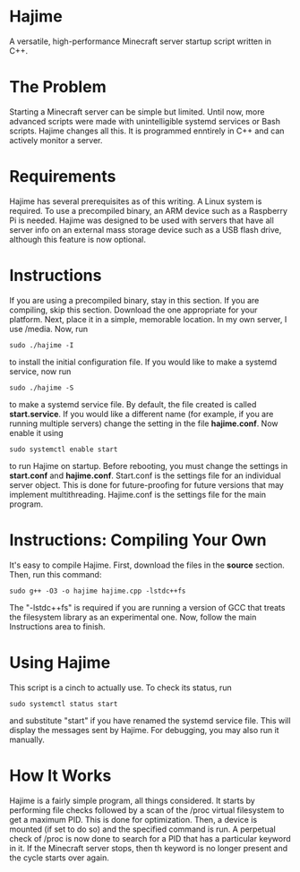 # Hajime
A versatile, high-performance Minecraft server startup script written in C++.

# The Problem
Starting a Minecraft server can be simple but limited. Until now, more advanced scripts were made with unintelligible systemd services or Bash scripts. Hajime changes all this. It is programmed enntirely in C++ and can actively monitor a server.

# Requirements
Hajime has several prerequisites as of this writing. A Linux system is required. To use a precompiled binary, an ARM device such as a Raspberry Pi is needed. Hajime was designed to be used with servers that have all server info on an external mass storage device such as a USB flash drive, although this feature is now optional.

# Instructions
If you are using a precompiled binary, stay in this section. If you are compiling, skip this section. Download the one appropriate for your platform. Next, place it in a simple, memorable location. In my own server, I use /media. Now, run 

    sudo ./hajime -I
to install the initial configuration file. If you would like to make a systemd service, now run

    sudo ./hajime -S
to make a systemd service file. By default, the file created is called **start.service**. If you would like a different name (for example, if you are running multiple servers) change the setting in the file **hajime.conf**. Now enable it using

    sudo systemctl enable start
to run Hajime on startup. Before rebooting, you must change the settings in **start.conf** and **hajime.conf**. Start.conf is the settings file for an individual server object. This is done for future-proofing for future versions that may implement multithreading. Hajime.conf is the settings file for the main program.

# Instructions: Compiling Your Own
It's easy to compile Hajime. First, download the files in the **source** section. Then, run this command:

    sudo g++ -O3 -o hajime hajime.cpp -lstdc++fs
The "-lstdc++fs" is required if you are running a version of GCC that treats the filesystem library as an experimental one. Now, follow the main Instructions area to finish.
   
# Using Hajime
This script is a cinch to actually use. To check its status, run

    sudo systemctl status start
and substitute "start" if you have renamed the systemd service file. This will display the messages sent by Hajime. For debugging, you may also run it manually.

# How It Works
Hajime is a fairly simple program, all things considered. It starts by performing file checks followed by a scan of the /proc virtual filesystem to get a maximum PID. This is done for optimization. Then, a device is mounted (if set to do so) and the specified command is run. A perpetual check of /proc is now done to search for a PID that has a particular keyword in it. If the Minecraft server stops, then th keyword is no longer present and the cycle starts over again.
